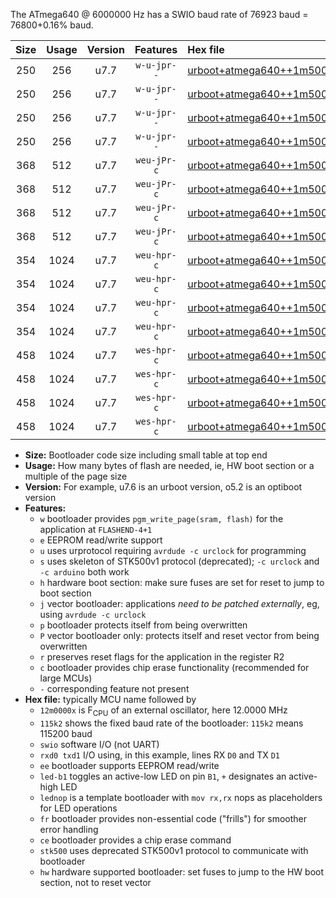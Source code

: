 The ATmega640 @ 6000000 Hz has a SWIO baud rate of 76923 baud = 76800+0.16% baud.

|Size|Usage|Version|Features|Hex file|
|:-:|:-:|:-:|:-:|:--|
|250|256|u7.7|`w-u-jpr--`|[urboot+atmega640++1m5000x+++19k2_swio_rxd2_txd3_led+b7.hex](https://raw.githubusercontent.com/stefanrueger/urboot.hex/main/mcus/atmega640/external_oscillator/fcpu++1m5000_Hz/br+++19k2_bps/urboot+atmega640++1m5000x+++19k2_swio_rxd2_txd3_led+b7.hex)|
|250|256|u7.7|`w-u-jpr--`|[urboot+atmega640++1m5000x+++19k2_swio_rxd2_txd3_lednop.hex](https://raw.githubusercontent.com/stefanrueger/urboot.hex/main/mcus/atmega640/external_oscillator/fcpu++1m5000_Hz/br+++19k2_bps/urboot+atmega640++1m5000x+++19k2_swio_rxd2_txd3_lednop.hex)|
|250|256|u7.7|`w-u-jpr--`|[urboot+atmega640++1m5000x+++19k2_swio_rxe0_txe1_led+b7.hex](https://raw.githubusercontent.com/stefanrueger/urboot.hex/main/mcus/atmega640/external_oscillator/fcpu++1m5000_Hz/br+++19k2_bps/urboot+atmega640++1m5000x+++19k2_swio_rxe0_txe1_led+b7.hex)|
|250|256|u7.7|`w-u-jpr--`|[urboot+atmega640++1m5000x+++19k2_swio_rxe0_txe1_lednop.hex](https://raw.githubusercontent.com/stefanrueger/urboot.hex/main/mcus/atmega640/external_oscillator/fcpu++1m5000_Hz/br+++19k2_bps/urboot+atmega640++1m5000x+++19k2_swio_rxe0_txe1_lednop.hex)|
|368|512|u7.7|`weu-jPr-c`|[urboot+atmega640++1m5000x+++19k2_swio_rxd2_txd3_ee_led+b7_fr_ce.hex](https://raw.githubusercontent.com/stefanrueger/urboot.hex/main/mcus/atmega640/external_oscillator/fcpu++1m5000_Hz/br+++19k2_bps/urboot+atmega640++1m5000x+++19k2_swio_rxd2_txd3_ee_led+b7_fr_ce.hex)|
|368|512|u7.7|`weu-jPr-c`|[urboot+atmega640++1m5000x+++19k2_swio_rxd2_txd3_ee_lednop_fr_ce.hex](https://raw.githubusercontent.com/stefanrueger/urboot.hex/main/mcus/atmega640/external_oscillator/fcpu++1m5000_Hz/br+++19k2_bps/urboot+atmega640++1m5000x+++19k2_swio_rxd2_txd3_ee_lednop_fr_ce.hex)|
|368|512|u7.7|`weu-jPr-c`|[urboot+atmega640++1m5000x+++19k2_swio_rxe0_txe1_ee_led+b7_fr_ce.hex](https://raw.githubusercontent.com/stefanrueger/urboot.hex/main/mcus/atmega640/external_oscillator/fcpu++1m5000_Hz/br+++19k2_bps/urboot+atmega640++1m5000x+++19k2_swio_rxe0_txe1_ee_led+b7_fr_ce.hex)|
|368|512|u7.7|`weu-jPr-c`|[urboot+atmega640++1m5000x+++19k2_swio_rxe0_txe1_ee_lednop_fr_ce.hex](https://raw.githubusercontent.com/stefanrueger/urboot.hex/main/mcus/atmega640/external_oscillator/fcpu++1m5000_Hz/br+++19k2_bps/urboot+atmega640++1m5000x+++19k2_swio_rxe0_txe1_ee_lednop_fr_ce.hex)|
|354|1024|u7.7|`weu-hpr-c`|[urboot+atmega640++1m5000x+++19k2_swio_rxd2_txd3_ee_led+b7_fr_ce_hw.hex](https://raw.githubusercontent.com/stefanrueger/urboot.hex/main/mcus/atmega640/external_oscillator/fcpu++1m5000_Hz/br+++19k2_bps/urboot+atmega640++1m5000x+++19k2_swio_rxd2_txd3_ee_led+b7_fr_ce_hw.hex)|
|354|1024|u7.7|`weu-hpr-c`|[urboot+atmega640++1m5000x+++19k2_swio_rxd2_txd3_ee_lednop_fr_ce_hw.hex](https://raw.githubusercontent.com/stefanrueger/urboot.hex/main/mcus/atmega640/external_oscillator/fcpu++1m5000_Hz/br+++19k2_bps/urboot+atmega640++1m5000x+++19k2_swio_rxd2_txd3_ee_lednop_fr_ce_hw.hex)|
|354|1024|u7.7|`weu-hpr-c`|[urboot+atmega640++1m5000x+++19k2_swio_rxe0_txe1_ee_led+b7_fr_ce_hw.hex](https://raw.githubusercontent.com/stefanrueger/urboot.hex/main/mcus/atmega640/external_oscillator/fcpu++1m5000_Hz/br+++19k2_bps/urboot+atmega640++1m5000x+++19k2_swio_rxe0_txe1_ee_led+b7_fr_ce_hw.hex)|
|354|1024|u7.7|`weu-hpr-c`|[urboot+atmega640++1m5000x+++19k2_swio_rxe0_txe1_ee_lednop_fr_ce_hw.hex](https://raw.githubusercontent.com/stefanrueger/urboot.hex/main/mcus/atmega640/external_oscillator/fcpu++1m5000_Hz/br+++19k2_bps/urboot+atmega640++1m5000x+++19k2_swio_rxe0_txe1_ee_lednop_fr_ce_hw.hex)|
|458|1024|u7.7|`wes-hpr-c`|[urboot+atmega640++1m5000x+++19k2_swio_rxd2_txd3_ee_led+b7_fr_ce_stk500_hw.hex](https://raw.githubusercontent.com/stefanrueger/urboot.hex/main/mcus/atmega640/external_oscillator/fcpu++1m5000_Hz/br+++19k2_bps/urboot+atmega640++1m5000x+++19k2_swio_rxd2_txd3_ee_led+b7_fr_ce_stk500_hw.hex)|
|458|1024|u7.7|`wes-hpr-c`|[urboot+atmega640++1m5000x+++19k2_swio_rxd2_txd3_ee_lednop_fr_ce_stk500_hw.hex](https://raw.githubusercontent.com/stefanrueger/urboot.hex/main/mcus/atmega640/external_oscillator/fcpu++1m5000_Hz/br+++19k2_bps/urboot+atmega640++1m5000x+++19k2_swio_rxd2_txd3_ee_lednop_fr_ce_stk500_hw.hex)|
|458|1024|u7.7|`wes-hpr-c`|[urboot+atmega640++1m5000x+++19k2_swio_rxe0_txe1_ee_led+b7_fr_ce_stk500_hw.hex](https://raw.githubusercontent.com/stefanrueger/urboot.hex/main/mcus/atmega640/external_oscillator/fcpu++1m5000_Hz/br+++19k2_bps/urboot+atmega640++1m5000x+++19k2_swio_rxe0_txe1_ee_led+b7_fr_ce_stk500_hw.hex)|
|458|1024|u7.7|`wes-hpr-c`|[urboot+atmega640++1m5000x+++19k2_swio_rxe0_txe1_ee_lednop_fr_ce_stk500_hw.hex](https://raw.githubusercontent.com/stefanrueger/urboot.hex/main/mcus/atmega640/external_oscillator/fcpu++1m5000_Hz/br+++19k2_bps/urboot+atmega640++1m5000x+++19k2_swio_rxe0_txe1_ee_lednop_fr_ce_stk500_hw.hex)|

- **Size:** Bootloader code size including small table at top end
- **Usage:** How many bytes of flash are needed, ie, HW boot section or a multiple of the page size
- **Version:** For example, u7.6 is an urboot version, o5.2 is an optiboot version
- **Features:**
  + `w` bootloader provides `pgm_write_page(sram, flash)` for the application at `FLASHEND-4+1`
  + `e` EEPROM read/write support
  + `u` uses urprotocol requiring `avrdude -c urclock` for programming
  + `s` uses skeleton of STK500v1 protocol (deprecated); `-c urclock` and `-c arduino` both work
  + `h` hardware boot section: make sure fuses are set for reset to jump to boot section
  + `j` vector bootloader: applications *need to be patched externally*, eg, using `avrdude -c urclock`
  + `p` bootloader protects itself from being overwritten
  + `P` vector bootloader only: protects itself and reset vector from being overwritten
  + `r` preserves reset flags for the application in the register R2
  + `c` bootloader provides chip erase functionality (recommended for large MCUs)
  + `-` corresponding feature not present
- **Hex file:** typically MCU name followed by
  + `12m0000x` is F<sub>CPU</sub> of an external oscillator, here 12.0000 MHz
  + `115k2` shows the fixed baud rate of the bootloader: `115k2` means 115200 baud
  + `swio` software I/O (not UART)
  + `rxd0 txd1` I/O using, in this example, lines RX `D0` and TX `D1`
  + `ee` bootloader supports EEPROM read/write
  + `led-b1` toggles an active-low LED on pin `B1`, `+` designates an active-high LED
  + `lednop` is a template bootloader with `mov rx,rx` nops as placeholders for LED operations
  + `fr` bootloader provides non-essential code ("frills") for smoother error handling
  + `ce` bootloader provides a chip erase command
  + `stk500` uses deprecated STK500v1 protocol to communicate with bootloader
  + `hw` hardware supported bootloader: set fuses to jump to the HW boot section, not to reset vector
